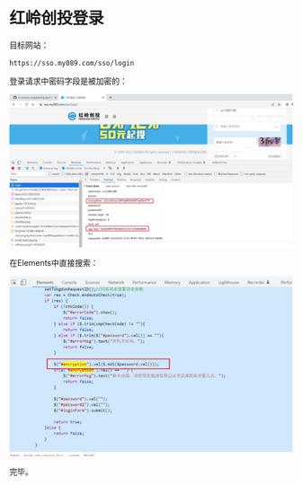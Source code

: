 # 红岭创投登录

目标网站：

```
https://sso.my089.com/sso/login
```

登录请求中密码字段是被加密的： 

![image-20221228002958166](README.assets/image-20221228002958166.png)

在Elements中直接搜索：

![image-20221228003103361](README.assets/image-20221228003103361.png)

完毕。

























